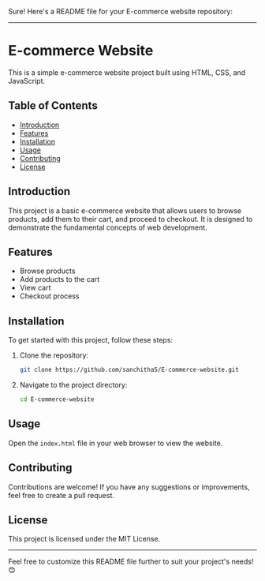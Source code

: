 Sure! Here's a README file for your E-commerce website repository:

---

# E-commerce Website

This is a simple e-commerce website project built using HTML, CSS, and JavaScript.

## Table of Contents
- [Introduction](#introduction)
- [Features](#features)
- [Installation](#installation)
- [Usage](#usage)
- [Contributing](#contributing)
- [License](#license)

## Introduction
This project is a basic e-commerce website that allows users to browse products, add them to their cart, and proceed to checkout. It is designed to demonstrate the fundamental concepts of web development.

## Features
- Browse products
- Add products to the cart
- View cart
- Checkout process

## Installation
To get started with this project, follow these steps:

1. Clone the repository:
   ```bash
   git clone https://github.com/sanchitha5/E-commerce-website.git
   ```

2. Navigate to the project directory:
   ```bash
   cd E-commerce-website
   ```

## Usage
Open the `index.html` file in your web browser to view the website.

## Contributing
Contributions are welcome! If you have any suggestions or improvements, feel free to create a pull request.

## License
This project is licensed under the MIT License.

---

Feel free to customize this README file further to suit your project's needs! 😊
